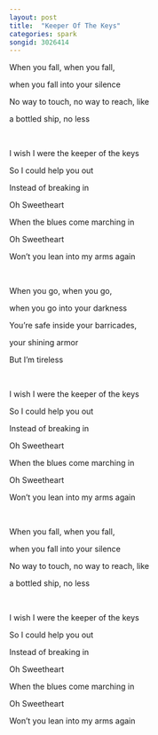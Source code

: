 ```yaml
---
layout: post
title:  "Keeper Of The Keys"
categories: spark
songid: 3026414
---
```

When you fall, when you fall,

when you fall into your silence

No way to touch, no way to reach, like

a bottled ship, no less

<br>

I wish I were the keeper of the keys

So I could help you out

Instead of breaking in

Oh Sweetheart

When the blues come marching in

Oh Sweetheart

Won’t you lean into my arms again

<br>

When you go, when you go,

when you go into your darkness

You’re safe inside your barricades,

your shining armor

But I’m tireless

<br>

I wish I were the keeper of the keys

So I could help you out

Instead of breaking in

Oh Sweetheart

When the blues come marching in

Oh Sweetheart

Won’t you lean into my arms again

<br>

When you fall, when you fall,

when you fall into your silence

No way to touch, no way to reach, like

a bottled ship, no less

<br>

I wish I were the keeper of the keys

So I could help you out

Instead of breaking in

Oh Sweetheart

When the blues come marching in

Oh Sweetheart

Won’t you lean into my arms again